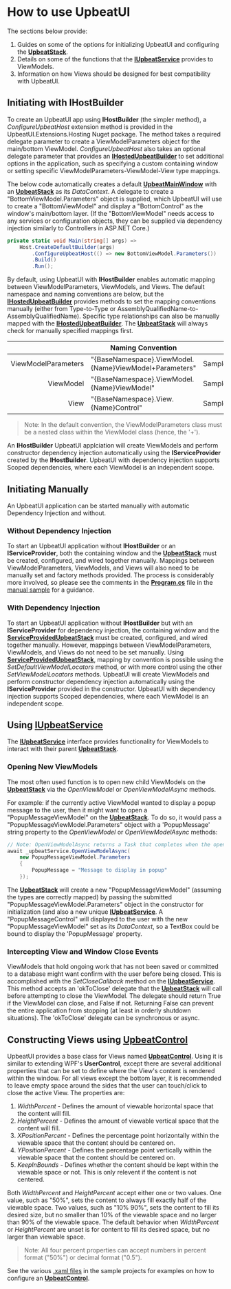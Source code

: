 # How to use UpbeatUI

The sections below provide:

1. Guides on some of the options for initializing UpbeatUI and configuring the [**UpbeatStack**](source/UpbeatUI/ViewModel/UpbeatStack.cs).
2. Details on some of the functions that the [**IUpbeatService**](source/UpbeatUI/ViewModel/IUpbeatService.cs) provides to ViewModels.
3. Information on how Views should be designed for best compatibility with UpbeatUI.

## Initiating with **IHostBuilder**

To create an UpbeatUI app using **IHostBuilder** (the simpler method), a *ConfigureUpbeatHost* extension method is provided in the UpbeatUI.Extensions.Hosting Nuget package. The method takes a required delegate parameter to create a ViewModelParameters object for the main/bottom ViewModel. *ConfigureUpbeatHost* also takes an optional delegate parameter that provides an [**IHostedUpbeatBuilder**](source/UpbeatUI.Extensions.Hosting/IHostedUpbeatBuilder.cs) to set additional options in the application, such as specifying a custom containing window or setting specific ViewModelParameters-ViewModel-View type mappings.

The below code automatically creates a default [**UpbeatMainWindow**](source/UpbeatUI/View/UpbeatMainWindow.xaml) with an  [**UpbeatStack**](source/UpbeatUI/ViewModel/UpbeatStack.cs) as its *DataContext*. A delegate to create a "BottomViewModel.Parameters" object is supplied, which UpbeatUI will use to create a "BottomViewModel" and display a "BottomControl" as the window's main/bottom layer. (If the "BottomViewModel" needs access to any services or configuration objects, they can be supplied via dependency injection similarly to Controllers in ASP.NET Core.)

```C#
private static void Main(string[] args) =>
    Host.CreateDefaultBuilder(args)
        .ConfigureUpbeatHost(() => new BottomViewModel.Parameters())
        .Build()
        .Run();
```

By default, using UpbeatUI with **IHostBuilder** enables automatic mapping between ViewModelParameters, ViewModels, and Views. The default namespace and naming conventions are below, but the [**IHostedUpbeatBuilder**](source/UpbeatUI.Extensions.Hosting/IHostedUpbeatBuilder.cs) provides methods to set the mapping conventions manually (either from Type-to-Type or AssemblyQualifiedName-to-AssemblyQualifiedName). Specific type relationships can also be manually mapped with the [**IHostedUpbeatBuilder**](source/UpbeatUI.Extensions.Hosting/IHostedUpbeatBuilder.cs). The [**UpbeatStack**](source/UpbeatUI/ViewModel/UpbeatStack.cs) will always check for manually specified mappings first.

|                     | Naming Convention                                      | Example Class Name                                       |
|--------------------:|--------------------------------------------------------|----------------------------------------------------------|
| ViewModelParameters | "{BaseNamespace}.ViewModel.{Name}ViewModel+Parameters" | SampleProject.ViewModel.PopupMessageViewModel+Parameters |
|           ViewModel | "{BaseNamespace}.ViewModel.{Name}ViewModel"            | SampleProject.ViewModel.PopupMessageViewModel            |
|                View | "{BaseNamespace}.View.{Name}Control"                   | SampleProject.View.PopupMessageControl                   |

>Note: In the default convention, the ViewModelParameters class must be a nested class within the ViewModel class (hence, the '+').

An **IHostBuilder** UpbeatUI applciation will create ViewModels and perform constructor dependency injection automatically using the **IServiceProvider** created by the **IHostBuilder**. UpbeatUI with dependency injection supports Scoped dependencies, where each ViewModel is an independent scope.

## Initiating Manually

An UpbeatUI application can be started manually with automatic Dependency Injection and without.

### Without Dependency Injection

To start an UpbeatUI application without **IHostBuilder** or an **IServiceProvider**, both the containing window and the [**UpbeatStack**](source/UpbeatUI/ViewModel/UpbeatStack.cs) must be created, configured, and wired together manually. Mappings between ViewModelParameters, ViewModels, and Views will also need to be manually set and factory methods provided. The process is considerably more involved, so please see the comments in the [**Program.cs**](samples/ManualUpbeatUISample/Program.cs) file in the [manual sample](samples/ManualUpbeatUISample) for a guidance.

### With Dependency Injection

To start an UpbeatUI application without **IHostBuilder** but with an **IServiceProvider** for dependency injection, the containing window and the [**ServiceProvidedUpbeatStack**](source/UpbeatUI.Extensions.DependencyInjection/ServiceProvidedUpbeatStack.cs) must be created, configured, and wired together manually. However, mappings between ViewModelParameters, ViewModels, and Views do not need to be set manually. Using [**ServiceProvidedUpbeatStack**](source/UpbeatUI.Extensions.DependencyInjection/ServiceProvidedUpbeatStack.cs), mapping by convention is possible using the *SetDefaultViewModelLocators* method, or with more control using the other *SetViewModelLocators* methods. UpbeatUI will create ViewModels and perform constructor dependency injection automatically using the **IServiceProvider** provided in the constructor. UpbeatUI with dependency injection supports Scoped dependencies, where each ViewModel is an independent scope.

## Using [**IUpbeatService**](source/UpbeatUI/ViewModel/IUpbeatService.cs)

The [**IUpbeatService**](source/UpbeatUI/ViewModel/IUpbeatService.cs) interface provides functionality for ViewModels to interact with their parent [**UpbeatStack**](source/UpbeatUI/ViewModel/UpbeatStack.cs).

### Opening New ViewModels

The most often used function is to open new child ViewModels on the [**UpbeatStack**](source/UpbeatUI/ViewModel/UpbeatStack.cs) via the *OpenViewModel* or *OpenViewModelAsync* methods.

For example: if the currently active ViewModel wanted to display a popup message to the user, then it might want to open a "PopupMessageViewModel" on the [**UpbeatStack**](source/UpbeatUI/ViewModel/UpbeatStack.cs). To do so, it would pass a "PopupMessageViewModel.Parameters" object with a 'PopupMessage' string property to the *OpenViewModel* or *OpenViewModelAsync* methods:

```C#
// Note: OpenViewModelAsync returns a Task that completes when the opened ViewModel is closed
await _upbeatService.OpenViewModelAsync(
    new PopupMessageViewModel.Parameters
    {
        PopupMessage = "Message to display in popup"
    });
```

The [**UpbeatStack**](source/UpbeatUI/ViewModel/UpbeatStack.cs) will create a new "PopupMessageViewModel" (assuming the types are correctly mapped) by passing the submitted "PopupMessageViewModel.Parameters" object in the constructor for initialization (and also a new unique [**IUpbeatService**](source/UpbeatUI/ViewModel/IUpbeatService.cs). A "PopupMessageControl" will displayed to the user with the new "PopupMessageViewModel" set as its *DataContext*, so a TextBox could be bound to display the 'PopupMessage' property.

### Intercepting View and Window Close Events

ViewModels that hold ongoing work that has not been saved or committed to a database might want confirm with the user before being closed. This is accomplished with the *SetCloseCallback* method on the [**IUpbeatService**](source/UpbeatUI/ViewModel/IUpbeatService.cs). This method accepts an 'okToClose' delegate that the [**UpbeatStack**](source/UpbeatUI/ViewModel/UpbeatStack.cs) will call before attempting to close the ViewModel. The delegate should return True if the ViewModel can close, and False if not. Returning False can prevent the entire application from stopping (at least in orderly shutdown situations). The 'okToClose' delegate can be synchronous or async.

## Constructing Views using [**UpbeatControl**](source/UpbeatUI/View/UpbeatControl.cs)

UpbeatUI provides a base class for Views named [**UpbeatControl**](source/UpbeatUI/View/UpbeatControl.cs). Using it is similar to extending WPF's **UserControl**, except there are several additional properties that can be set to define where the View's content is rendered within the window. For all views except the bottom layer, it is recommended to leave empty space around the sides that the user can touch/click to close the active View. The properties are:

1. *WidthPercent* - Defines the amount of viewable horizontal space that the content will fill.
2. *HeightPercent* - Defines the amount of viewable vertical space that the content will fill.
3. *XPositionPercent* - Defines the percentage point horizontally within the viewable space that the content should be centered on.
4. *YPositionPercent* - Defines the percentage point vertically within the viewable space that the content should be centered on.
5. *KeepInBounds* - Defines whether the content should be kept within the viewable space or not. This is only relevent if the content is not centered.

Both *WidthPercent* and *HeightPercent* accept either one or two values. One value, such as "50%", sets the content to always fill exactly half of the viewable space. Two values, such as "10% 90%", sets the content to fill its desired size, but no smaller than 10% of the viewable space and no larger than 90% of the viewable space. The default behavior when *WidthPercent* or *HeightPercent* are unset is for content to fill its desired space, but no larger than viewable space.

>Note: All four percent properties can accept numbers in percent format ("50%") or decimal format ("0.5").

See the various [.xaml files](samples/ManualUpbeatUISample/View/) in the sample projects for examples on how to configure an [**UpbeatControl**](source/UpbeatUI/View/UpbeatControl.cs).
